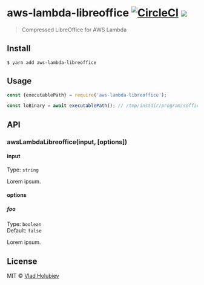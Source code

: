 # aws-lambda-libreoffice [![CircleCI](https://img.shields.io/circleci/project/github/vladgolubev/aws-lambda-libreoffice.svg)](https://circleci.com/gh/vladgolubev/aws-lambda-libreoffice) ![](https://img.shields.io/badge/code_style-prettier-ff69b4.svg)

> Compressed LibreOffice for AWS Lambda

## Install

```
$ yarn add aws-lambda-libreoffice
```

## Usage

```js
const {executablePath} = require('aws-lambda-libreoffice');

const loBinary = await executablePath(); // /tmp/instdir/program/soffice
```

## API

### awsLambdaLibreoffice(input, [options])

#### input

Type: `string`

Lorem ipsum.

#### options

##### foo

Type: `boolean`<br>
Default: `false`

Lorem ipsum.

## License

MIT © [Vlad Holubiev](https://vladholubiev.com)
